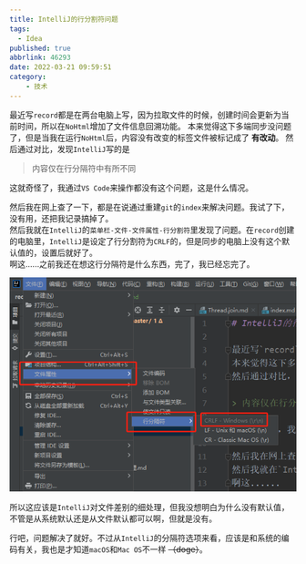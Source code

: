 ```yaml
---
title: IntelliJ的行分割符问题
tags:
  - Idea
published: true
abbrlink: 46293
date: 2022-03-21 09:59:51
category:
	- 技术
---
```

最近写`record`都是在两台电脑上写，因为拉取文件的时候，创建时间会更新为当前时间，所以在`NoHtml`增加了文件信息回溯功能。
本来觉得这下多端同步没问题了，但是当我在运行`NoHtml`后，内容没有改变的标签文件被标记成了 __有改动__。
然后通过对比，发现`IntelliJ`写的是

> 内容仅在行分隔符中有所不同

这就奇怪了，我通过`VS Code`来操作都没有这个问题，这是什么情况。

然后我在网上查了一下，都是在说通过重建`git`的`index`来解决问题。我试了下，没有用，还把我记录搞掉了。  
然后我就在`IntelliJ`的`菜单栏-文件-文件属性-行分割符`里发现了问题。在`record`创建的电脑里，`IntelliJ`是设定了行分割符为`CRLF`的，但是同步的电脑上没有这个默认值的，设置后就好了。  
啊这......之前我还在想这行分隔符是什么东西，完了，我已经忘完了。

![](/images/1705543322941.png)

所以这应该是`IntelliJ`对文件差别的细处理，但我没想明白为什么没有默认值，不管是从系统默认还是从文件默认都可以啊，但就是没有。

行吧，问题解决了就好。不过从`IntelliJ`的分隔符选项来看，应该是和系统的编码有关，我也是才知道`macOS`和`Mac OS`不一样 ~~（doge）~~。